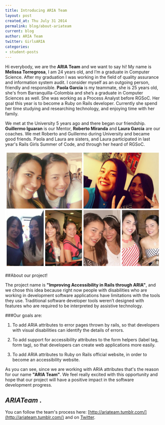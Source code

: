 ```yaml
---
title: Introducing ARIA Team
layout: post
created_at: Thu July 31 2014
permalink: blog/about-ariateam
current: blog
author: ARIA Team
twitter: GirlsARIA
categories:
- student-posts
---
```


Hi everybody, we are the **ARIA Team** and we want to say hi! My name is **Melissa Torregrosa**, I am 24 years old, and I’m a graduate in Computer Science. After my graduation I was working in the field of quality assurance and information system audit. I consider myself as an outgoing person, friendly and responsible. **Paola Garcia** is my teammate, she is 25 years old, she's from Barranquilla-Colombia and she’s a graduate in Computer Sciences as well. She was working as a Process Analyst before RGSoC. Her goal this year is to become a Ruby on Rails developer. Currently she spend her time studying and researching technology, and enjoying time with her family.

We met at the University 5 years ago and there began our friendship. **Guillermo Iguaran** is our Mentor, **Roberto Miranda** and **Laura Garcia** are our coaches. We met Roberto and Guillermo during University and became good friends. Paola and Laura are sisters, and Laura participated in last year's Rails Girls Summer of Code, and through her heard of RGSoC.

<img src="https://raw.githubusercontent.com/ARIATeam/web-portfolio/master/img/melipaocollage.jpg" width="600">


##About our project!

The project name is **"Improving Accessibility in Rails through ARIA"**, and we chose this idea because right now people with disabilities who are working in development software applications have  limitations with the tools they use. Traditional software developer tools weren’t designed with features who are required to be interpreted by assistive technology.

###Our goals are:
1. To add ARIA attributes to error pages thrown by rails, so that developers with visual disabilities can identify the details of errors.

2. To add support for accessibility attributes to the form helpers (label tag, form tag), so that developers can create web applications more easily.

3. To add ARIA attributes to Ruby on Rails official website, in order to become an accessibility website.

As you can see, since we are working with ARIA attributes that's the reason for our name **"ARIA Team"**. We feel really excited with this opportunity and hope that our project will have a positive impact in the software development progress.

_ARIATeam_ .
--

You can follow the team's process here: [http://ariateam.tumblr.com/](http://ariateam.tumblr.com/) and on [Twitter](https://twitter.com/girlsaria).
